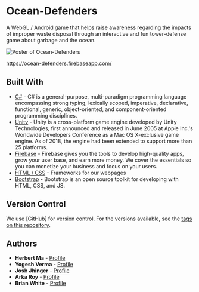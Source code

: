# Ocean-Defenders

A WebGL / Android game that helps raise awareness regarding the impacts of improper waste disposal through an interactive and fun tower-defense game about garbage and the ocean. 


![Poster of Ocean-Defenders](https://github.com/yogiduzit/Ocean-Defenders/blob/master/Marketing%20Poster.jpg)

https://ocean-defenders.firebaseapp.com/


## Built With

* [C#](https://docs.microsoft.com/en-us/dotnet/csharp/programming-guide/) - C# is a general-purpose, multi-paradigm programming language encompassing strong typing, lexically scoped, imperative, declarative, functional, generic, object-oriented, and component-oriented programming disciplines.
* [Unity](https://unity.com/) - Unity is a cross-platform game engine developed by Unity Technologies, first announced and released in June 2005 at Apple Inc.'s Worldwide Developers Conference as a Mac OS X-exclusive game engine. As of 2018, the engine had been extended to support more than 25 platforms.
* [Firebase](https://firebase.google.com/docs/web/setup) - Firebase gives you the tools to develop high-quality apps, grow your user base, and earn more money. We cover the essentials so you can monetize your business and focus on your users.
* [HTML / CSS](https://www.w3schools.com/html/html_css.asp) - Frameworks for our webpages
* [Bootstrap](https://getbootstrap.com/) - Bootstrap is an open source toolkit for developing with HTML, CSS, and JS. 

## Version Control

We use [GitHub] for version control. For the versions available, see the [tags on this repository](https://github.com/yogiduzit/Team-11-COMP-2930). 

## Authors

* **Herbert Ma** - [Profile](https://github.com/herbertmaa/)
* **Yogesh Verma** - [Profile](https://github.com/yogiduzit/)
* **Josh Jhinger** - [Profile](https://github.com/Gjhinger/)
* **Arka Roy** - [Profile](https://github.com/RoyArka)
* **Brian White** - [Profile](https://github.com/BWhite1395)



